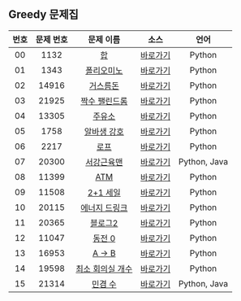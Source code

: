 ## Greedy 문제집

| 번호  | 문제 번호 |                         문제 이름                         |         소스         |     언어     |
| :---: | :-------: | :-------------------------------------------------------: | :------------------: | :----------: |
|  00   |   1132    |        [합](https://www.acmicpc.net/problem/1132)         | [바로가기](../1132)  |    Python    |
|  01   |   1343    |    [폴리오미노](https://www.acmicpc.net/problem/1343)     | [바로가기](../1343)  |    Python    |
|  02   |   14916   |     [거스름돈](https://www.acmicpc.net/problem/14916)     | [바로가기](../14916) |    Python    |
|  03   |   21925   |  [짝수 팰린드롬](https://www.acmicpc.net/problem/21925)   | [바로가기](../21925) |    Python    |
|  04   |   13305   |      [주유소](https://www.acmicpc.net/problem/13305)      | [바로가기](../13305) |    Python    |
|  05   |   1758    |    [알바생 강호](https://www.acmicpc.net/problem/1758)    | [바로가기](../1758)  |    Python    |
|  06   |   2217    |       [로프](https://www.acmicpc.net/problem/2217)        | [바로가기](../2217)  |    Python    |
|  07   |   20300   |    [서강근육맨](https://www.acmicpc.net/problem/20300)    | [바로가기](../20300) | Python, Java |
|  08   |   11399   |       [ATM](https://www.acmicpc.net/problem/11399)        | [바로가기](../11399) |    Python    |
|  09   |   11508   |     [2+1 세일](https://www.acmicpc.net/problem/11508)     | [바로가기](../11508) |    Python    |
|  10   |   20115   |  [에너지 드링크](https://www.acmicpc.net/problem/20115)   | [바로가기](../20115) |    Python    |
|  11   |   20365   |     [블로그2](https://www.acmicpc.net/problem/20365)      | [바로가기](../20365) |    Python    |
|  12   |   11047   |      [동전 0](https://www.acmicpc.net/problem/11047)      | [바로가기](../11047) |    Python    |
|  13   |   16953   |      [A → B](https://www.acmicpc.net/problem/16953)       | [바로가기](../16953) |    Python    |
|  14   |   19598   | [최소 회의실 개수](https://www.acmicpc.net/problem/16953) | [바로가기](../19598) |    Python    |
|  15   |   21314   |     [민겸 수](https://www.acmicpc.net/problem/16953)      | [바로가기](../21314) | Python, Java |